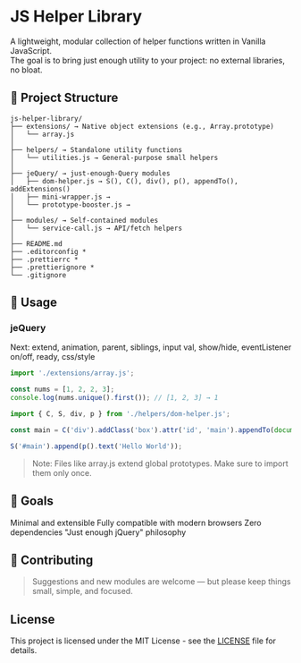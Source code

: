 # JS Helper Library

A lightweight, modular collection of helper functions written in Vanilla JavaScript.  
The goal is to bring just enough utility to your project: no external libraries, no bloat.

## 📁 Project Structure

```
js-helper-library/
├── extensions/ → Native object extensions (e.g., Array.prototype)
│   └── array.js
│
├── helpers/ → Standalone utility functions
│   └── utilities.js → General-purpose small helpers
│
├── jeQuery/ → just-enough-Query modules
│   ├── dom-helper.js → S(), C(), div(), p(), appendTo(), addExtensions()
│   ├── mini-wrapper.js →
│   └── prototype-booster.js →
│
├── modules/ → Self-contained modules
│   └── service-call.js → API/fetch helpers
│
├── README.md
├── .editorconfig *
├── .prettierrc *
├── .prettierignore *
└── .gitignore
```

## 🚀 Usage

### jeQuery

Next: extend, animation, parent, siblings, input val, show/hide, eventListener on/off, ready, css/style

```js
import './extensions/array.js';

const nums = [1, 2, 2, 3];
console.log(nums.unique().first()); // [1, 2, 3] → 1

import { C, S, div, p } from './helpers/dom-helper.js';

const main = C('div').addClass('box').attr('id', 'main').appendTo(document.body);

S('#main').append(p().text('Hello World'));
```

> Note: Files like array.js extend global prototypes. Make sure to import them only once.

## 🎯 Goals

Minimal and extensible
Fully compatible with modern browsers
Zero dependencies
"Just enough jQuery" philosophy

## 🤝 Contributing

> Suggestions and new modules are welcome — but please keep things small, simple, and focused.

## License

This project is licensed under the MIT License - see the [LICENSE](LICENSE) file for details.
